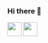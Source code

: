 ### Hi there 👋

<!--
**thekillingjoke19/thekillingjoke19** is a ✨ _special_ ✨ repository because its `README.md` (this file) appears on your GitHub profile.

Here are some ideas to get you started:

- 🔭 I’m currently working on ...
- 🌱 I’m currently learning ...
- 👯 I’m looking to collaborate on ...
- 🤔 I’m looking for help with ...
- 💬 Ask me about ...
- 📫 How to reach me: ...
- 😄 Pronouns: ...
- ⚡ Fun fact: ...
-->

<img height="32" width="32" src="https://cdn.jsdelivr.net/npm/simple-icons@v3/icons/[AndroidStudio].svg" />
<img height="32" width="32" src="https://unpkg.com/simple-icons@v3/icons/[ICON NAME].svg" />
